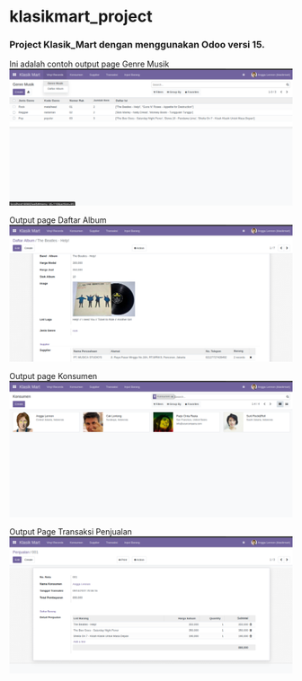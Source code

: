 # klasikmart_project
### Project Klasik_Mart dengan menggunakan Odoo versi 15.
Ini adalah contoh output page Genre Musik
![screenshot](https://github.com/anggadk01/klasikmart_project/blob/main/img/GenreMusik.png?raw=true)

Output page Daftar Album
![screenshot](https://github.com/anggadk01/klasikmart_project/blob/main/img/Daftar%20Album.png?raw=true)

Output page Konsumen
![screenshot](https://github.com/anggadk01/klasikmart_project/blob/main/img/Konsumen.png?raw=true)

Output Page Transaksi Penjualan
![screenshot](https://github.com/anggadk01/klasikmart_project/blob/main/img/TransaksiPenjualan.png?raw=true)
